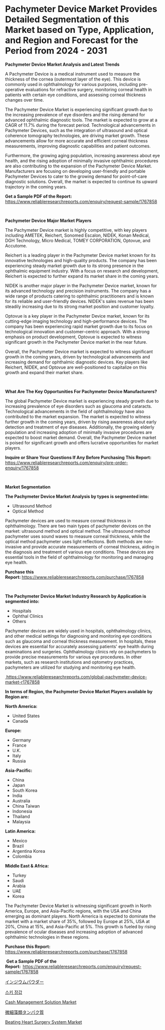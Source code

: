 <p><h1>Pachymeter Device Market Provides Detailed Segmentation of this Market based on Type, Application, and Region and Forecast for the Period from 2024 - 2031</h1></p><p><strong>Pachymeter Device Market Analysis and Latest Trends</strong></p>
<p><p>A Pachymeter Device is a medical instrument used to measure the thickness of the cornea (outermost layer of the eye). This device is commonly used in ophthalmology for various purposes, including pre-operative evaluations for refractive surgery, monitoring corneal health in patients with certain eye conditions, and assessing corneal thickness changes over time.</p><p>The Pachymeter Device Market is experiencing significant growth due to the increasing prevalence of eye disorders and the rising demand for advanced ophthalmic diagnostic tools. The market is expected to grow at a CAGR of 11.7% during the forecast period. Technological advancements in Pachymeter Devices, such as the integration of ultrasound and optical coherence tomography technologies, are driving market growth. These advancements allow for more accurate and efficient corneal thickness measurements, improving diagnostic capabilities and patient outcomes.</p><p>Furthermore, the growing aging population, increasing awareness about eye health, and the rising adoption of minimally invasive ophthalmic procedures are also contributing to the expansion of the Pachymeter Device Market. Manufacturers are focusing on developing user-friendly and portable Pachymeter Devices to cater to the growing demand for point-of-care diagnostic solutions. Overall, the market is expected to continue its upward trajectory in the coming years.</p></p>
<p><strong>Get a Sample PDF of the Report:&nbsp;</strong> <a href="https://www.reliableresearchreports.com/enquiry/request-sample/1767858">https://www.reliableresearchreports.com/enquiry/request-sample/1767858</a></p>
<p>&nbsp;</p>
<p><strong>Pachymeter Device Major Market Players</strong></p>
<p><p>The Pachymeter Device market is highly competitive, with key players including AMETEK, Reichert, Sonomed Escalon, NIDEK, Konan Medical, DGH Technology, Micro Medical, TOMEY CORPORATION, Optovue, and Accutome.</p><p>Reichert is a leading player in the Pachymeter Device market known for its innovative technologies and high-quality products. The company has been experiencing steady market growth due to its strong presence in the ophthalmic equipment industry. With a focus on research and development, Reichert is expected to further expand its market share in the coming years.</p><p>NIDEK is another major player in the Pachymeter Device market, known for its advanced technology and precision instruments. The company has a wide range of products catering to ophthalmic practitioners and is known for its reliable and user-friendly devices. NIDEK's sales revenue has been steadily increasing due to its strong market position and customer loyalty.</p><p>Optovue is a key player in the Pachymeter Device market, known for its cutting-edge imaging technology and high-performance devices. The company has been experiencing rapid market growth due to its focus on technological innovation and customer-centric approach. With a strong emphasis on product development, Optovue is expected to witness significant growth in the Pachymeter Device market in the near future.</p><p>Overall, the Pachymeter Device market is expected to witness significant growth in the coming years, driven by technological advancements and increasing demand for ophthalmic diagnostic devices. Key players like Reichert, NIDEK, and Optovue are well-positioned to capitalize on this growth and expand their market share.</p></p>
<p>&nbsp;</p>
<p><strong>What Are The Key Opportunities For Pachymeter Device Manufacturers?</strong></p>
<p><p>The global Pachymeter Device market is experiencing steady growth due to increasing prevalence of eye disorders such as glaucoma and cataracts. Technological advancements in the field of ophthalmology have also contributed to the market expansion. The market is expected to witness further growth in the coming years, driven by rising awareness about early detection and treatment of eye diseases. Additionally, the growing elderly population and increasing adoption of minimally invasive procedures are expected to boost market demand. Overall, the Pachymeter Device market is poised for significant growth and offers lucrative opportunities for market players.</p></p>
<p><strong>Inquire or Share Your Questions If Any Before Purchasing This Report:</strong> <a href="https://www.reliableresearchreports.com/enquiry/pre-order-enquiry/1767858">https://www.reliableresearchreports.com/enquiry/pre-order-enquiry/1767858</a></p>
<p>&nbsp;</p>
<p><strong>Market Segmentation</strong></p>
<p><strong>The Pachymeter Device Market Analysis by types is segmented into:</strong></p>
<p><ul><li>Ultrasound Method</li><li>Optical Method</li></ul></p>
<p><p>Pachymeter devices are used to measure corneal thickness in ophthalmology. There are two main types of pachymeter devices on the market: ultrasound method and optical method. The ultrasound method pachymeter uses sound waves to measure corneal thickness, while the optical method pachymeter uses light reflections. Both methods are non-invasive and provide accurate measurements of corneal thickness, aiding in the diagnosis and treatment of various eye conditions. These devices are essential tools in the field of ophthalmology for monitoring and managing eye health.</p></p>
<p><strong>Purchase this Report:&nbsp;</strong><a href="https://www.reliableresearchreports.com/purchase/1767858">https://www.reliableresearchreports.com/purchase/1767858</a></p>
<p>&nbsp;</p>
<p><strong>The Pachymeter Device Market Industry Research by Application is segmented into:</strong></p>
<p><ul><li>Hospitals</li><li>Ophthal Clinics</li><li>Others</li></ul></p>
<p><p>Pachymeter devices are widely used in hospitals, ophthalmology clinics, and other medical settings for diagnosing and monitoring eye conditions such as glaucoma and corneal thickness measurement. In hospitals, these devices are essential for accurately assessing patients' eye health during examinations and surgeries. Ophthalmology clinics rely on pachymeters to provide precise measurements for various eye procedures. In other markets, such as research institutions and optometry practices, pachymeters are utilized for studying and monitoring eye health.</p></p>
<p><a href="https://www.reliableresearchreports.com/global-pachymeter-device-market-r1767858">&nbsp;https://www.reliableresearchreports.com/global-pachymeter-device-market-r1767858</a></p>
<p><strong>In terms of Region, the Pachymeter Device Market Players available by Region are:</strong></p>
<p>
    <p> <strong> North America: </strong>
        <ul>
            <li>United States</li>
            <li>Canada</li>
        </ul>
        </p> 
    <p> <strong> Europe: </strong>
        <ul>
            <li>Germany</li>
            <li>France</li>
            <li>U.K.</li>
            <li>Italy</li>
            <li>Russia</li>
        </ul>
        </p> 
    <p> <strong> Asia-Pacific: </strong>
        <ul>
            <li>China</li>
            <li>Japan</li>
            <li>South Korea</li>
            <li>India</li>
            <li>Australia</li>
            <li>China Taiwan</li>
            <li>Indonesia</li>
            <li>Thailand</li>
            <li>Malaysia</li>
        </ul>
        </p> 
    <p> <strong> Latin America: </strong>
        <ul>
            <li>Mexico</li>
            <li>Brazil</li>
            <li>Argentina Korea</li>
            <li>Colombia</li>
        </ul>
        </p> 
    <p> <strong> Middle East & Africa: </strong>
        <ul>
            <li>Turkey</li>
            <li>Saudi</li>
            <li>Arabia</li>
            <li>UAE</li>
            <li>Korea</li>
        </ul>
    </p>
    </p>
<p><p>The Pachymeter Device Market is witnessing significant growth in North America, Europe, and Asia-Pacific regions, with the USA and China emerging as dominant players. North America is expected to dominate the market with a market share of 35%, followed by Europe at 25%, USA at 20%, China at 15%, and Asia-Pacific at 5%. This growth is fueled by rising prevalence of ocular diseases and increasing adoption of advanced ophthalmic technologies in these regions.</p></p>
<p><strong>Purchase this Report: </strong><a href="https://www.reliableresearchreports.com/purchase/1767858">https://www.reliableresearchreports.com/purchase/1767858</a></p>
<p>&nbsp;<strong>Get a Sample PDF of the Report:&nbsp;&nbsp;</strong><a href="https://www.reliableresearchreports.com/enquiry/request-sample/1767858">https://www.reliableresearchreports.com/enquiry/request-sample/1767858</a></p>
<p><strong></strong></p>
<p><p><a href="https://medium.com/@jasohung45456/2024%E5%B9%B4%E3%81%8B%E3%82%892031%E5%B9%B4%E3%81%BE%E3%81%A7%E3%81%AE%E6%9C%9F%E9%96%93%E3%81%AB%E4%BA%88%E6%B8%AC%E3%81%95%E3%82%8C%E3%81%9F%E3%82%A4%E3%83%B3%E3%82%B8%E3%82%A6%E3%83%A0%E7%B2%89%E6%9C%AB%E5%B8%82%E5%A0%B4%E3%81%AE%E5%88%86%E6%9E%90%E3%81%A8%E8%A6%8F%E6%A8%A1%E4%BA%88%E6%B8%AC-df1a56b1a800">インジウムパウダー</a></p><p><a href="https://github.com/valroy852/Market-Research-Report-List-1/blob/main/140455646770.md">스키 장갑</a></p><p><a href="https://medium.com/@jarredmertz90/cash-management-solution-market-size-cagr-trends-2024-2030-f88283bb12c2">Cash Management Solution Market</a></p><p><a href="https://medium.com/@saigekulas/%E6%AC%A1%E3%81%AE%E6%96%87%E3%82%92%E6%97%A5%E6%9C%AC%E8%AA%9E%E3%81%A7%E7%BF%BB%E8%A8%B3%E3%81%99%E3%82%8B%E3%81%A8-%E3%83%9E%E3%82%A4%E3%82%AF%E3%83%AD%E8%97%BB%E9%A1%9E%E3%83%97%E3%83%AD%E3%83%86%E3%82%A4%E3%83%B3%E5%B8%82%E5%A0%B4%E5%88%86%E6%9E%90%E3%81%8A%E3%82%88%E3%81%B32024%E5%B9%B4%E3%81%8B%E3%82%892031%E5%B9%B4%E3%81%BE%E3%81%A7%E3%81%AE%E4%BA%88%E6%B8%AC%E3%82%B5%E3%82%A4%E3%82%BA%E3%81%AB%E3%81%AA%E3%82%8A%E3%81%BE%E3%81%99-dc6743fccb68">微細藻類タンパク質</a></p><p><a href="https://github.com/pjcfca/Market-Research-Report-List-2/blob/main/beating-heart-surgery-system-market.md">Beating Heart Surgery System Market</a></p></p>